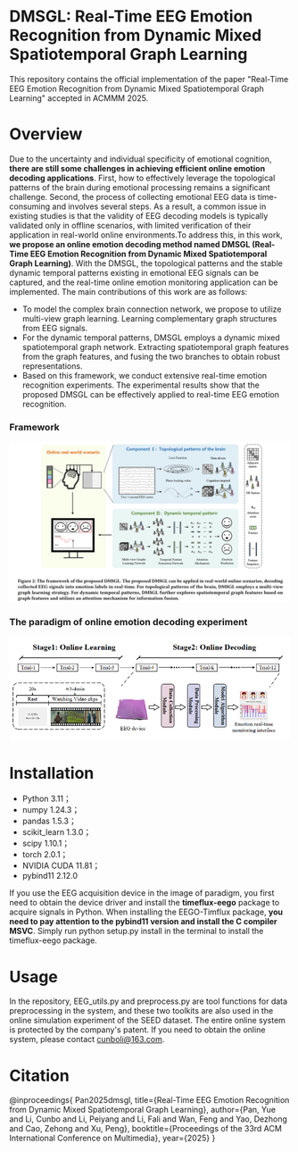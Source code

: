 # DMSGL: Real-Time EEG Emotion Recognition from Dynamic Mixed Spatiotemporal Graph Learning
This repository contains the official implementation of the paper "Real-Time EEG Emotion Recognition from Dynamic Mixed Spatiotemporal Graph Learning" accepted in ACMMM 2025.
# Overview
Due to the uncertainty and individual specificity of emotional cognition, **there are still some challenges in achieving efficient online emotion decoding applications**. First, how to effectively leverage the topological patterns of the brain during emotional processing remains a significant challenge. Second, the process of collecting emotional EEG data is time-consuming and involves several steps. As a result, a common issue in existing studies is that the validity of EEG decoding models is typically validated only in offline scenarios, with limited verification of their application in real-world online environments.To address this, in this work, **we propose an online emotion decoding method named DMSGL (Real-Time EEG Emotion Recognition from Dynamic Mixed Spatiotemporal Graph Learning)**. With the DMSGL, the topological patterns and the stable dynamic temporal patterns existing in emotional EEG signals can be captured, and the real-time online emotion monitoring application can be implemented. The main contributions of this work are as follows:
- To model the complex brain connection network, we propose to utilize multi-view graph learning. Learning complementary graph structures from EEG signals.
- For the dynamic temporal patterns, DMSGL employs a dynamic mixed spatiotemporal graph network. Extracting spatiotemporal graph features from the graph features, and fusing the two branches to obtain robust representations.
- Based on this framework, we conduct extensive real-time emotion recognition experiments. The experimental results show that the proposed DMSGL can be effectively applied to real-time EEG emotion recognition.

### Framework
![The framework of DMSGL](./images/framework.png)

### The paradigm of online emotion decoding experiment
![The paradigm of DMSGL](./images/paradigm.png)

# Installation
- Python 3.11；
- numpy 1.24.3；
- pandas 1.5.3；
- scikit_learn 1.3.0；
- scipy 1.10.1；
- torch 2.0.1；
- NVIDIA CUDA 11.81；
- pybind11 2.12.0

If you use the EEG acquisition device in the image of paradigm, you first need to obtain the device driver and install the **timeflux-eego** package to acquire signals in Python. When installing the EEGO-Timflux package, **you need to pay attention to the pybind11 version and install the C compiler MSVC**. Simply run python setup.py install in the terminal to install the timeflux-eego package.

# Usage
In the repository, EEG_utils.py and preprocess.py are tool functions for data preprocessing in the system, and these two toolkits are also used in the online simulation experiment of the SEED dataset. The entire online system is protected by the company's patent. If you need to obtain the online system, please contact cunboli@163.com.

# Citation
@inproceedings{
Pan2025dmsgl,
title={Real-Time EEG Emotion Recognition from Dynamic Mixed Spatiotemporal Graph Learning},
author={Pan, Yue and Li, Cunbo and Li, Peiyang and Li, Fali and Wan, Feng and Yao, Dezhong and Cao, Zehong and Xu, Peng},
booktitle={Proceedings of the 33rd ACM International Conference on Multimedia},
year={2025}
}
